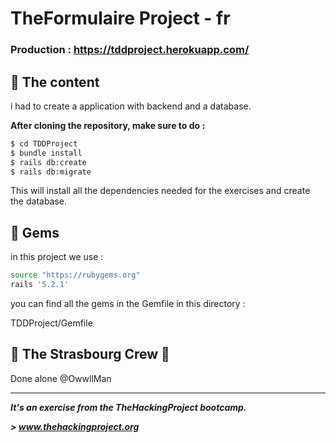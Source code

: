 # TheFormulaire Project - fr
### Production : https://tddproject.herokuapp.com/
## 📰 The content

i had to create a application with backend and a database.

**After cloning the repository, make sure to do :**

```sh
$ cd TDDProject
$ bundle install
$ rails db:create
$ rails db:migrate
```
This will install all the dependencies needed for the exercises and create the database.


## 💎 Gems

in this project we use : 

```sh
source "https://rubygems.org"
rails '5.2.1'
```

you can find all the gems in the Gemfile in this directory : 

TDDProject/Gemfile

## :european_post_office: The Strasbourg Crew 💪
Done alone @OwwllMan

<hr>

***It's an exercise from the TheHackingProject bootcamp.***

***> www.thehackingproject.org***

